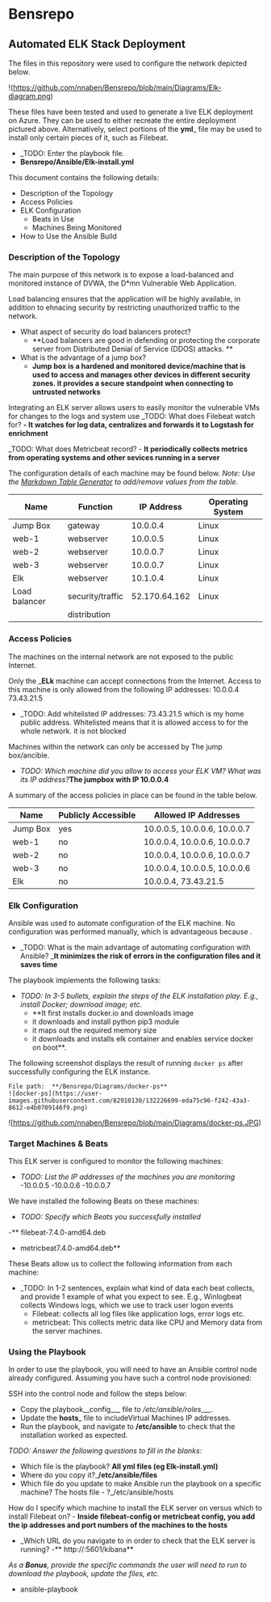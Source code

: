 # Bensrepo

## Automated ELK Stack Deployment

The files in this repository were used to configure the network depicted below.	

!(https://github.com/nnaben/Bensrepo/blob/main/Diagrams/Elk-diagram.png)

These files have been tested and used to generate a live ELK deployment on Azure. They can be used to either recreate the entire deployment pictured above. Alternatively, select portions of the __yml___ file may be used to install only certain pieces of it, such as Filebeat.

  - _TODO: Enter the playbook file.
  - **Bensrepo/Ansible/Elk-install.yml**

This document contains the following details:
- Description of the Topology
- Access Policies
- ELK Configuration
  - Beats in Use
  - Machines Being Monitored
- How to Use the Ansible Build


### Description of the Topology

The main purpose of this network is to expose a load-balanced and monitored instance of DVWA, the D*mn Vulnerable Web Application.

Load balancing ensures that the application will be highly available, in addition to ehnacing security by restricting unauthorized traffic to the network.

- What aspect of security do load balancers protect?
	- **Load balancers are good in defending or protecting the corporate server from Distributed Denial of Service (DDOS) attacks.
**
-  What is the advantage of a jump box?
	- **Jump box is a hardened and monitored device/machine that is used to access and manages other devices in different security zones. it provides a secure standpoint when 		connecting to untrusted networks**

Integrating an ELK server allows users to easily monitor the vulnerable VMs for changes to the logs and system use
 _TODO: What does Filebeat watch for?
	**- It watches for log data, centralizes and forwards it to Logstash for enrichment**

 _TODO: What does Metricbeat record?
	- **It periodically collects metrics from operating systems and other sevices running in a server**

The configuration details of each machine may be found below.
_Note: Use the [Markdown Table Generator](http://www.tablesgenerator.com/markdown_tables) to add/remove values from the table_.

| Name        | Function        | IP Address  | Operating System|
|-------------|-----------------|-------------|-----------------|
| Jump Box    | gateway         |10.0.0.4     | Linux           |
| web-1       | webserver       |10.0.0.5     | Linux           |
| web-2       | webserver       |10.0.0.7     | Linux           |
| web-3       | webserver       |10.0.0.7     | Linux           |
| Elk         | webserver       |10.1.0.4     | Linux           |
|Load balancer| security/traffic|52.170.64.162| Linux           |
|	      |    distribution |             |	                |

### Access Policies

The machines on the internal network are not exposed to the public Internet. 

Only the ___ELk__ machine can accept connections from the Internet. Access to this machine is only allowed from the following IP addresses: 10.0.0.4 73.43.21.5  

- _TODO: Add whitelisted IP addresses: 73.43.21.5 which is my home public address. Whitelisted means that it is allowed access to for the whole network. it is not blocked
    
	
Machines within the network can only be accessed by The jump box/ancible.

- _TODO: Which machine did you allow to access your ELK VM? What was its IP address?_**The jumpbox with IP 10.0.0.4**

A summary of the access policies in place can be found in the table below.

| Name     | Publicly Accessible | Allowed IP Addresses |
|----------|---------------------|----------------------|
| Jump Box | yes                 | 10.0.0.5, 10.0.0.6, 10.0.0.7|
|  web-1   | no                  | 10.0.0.4, 10.0.0.6, 10.0.0.7|
|  web-2   | no                  | 10.0.0.4, 10.0.0.6, 10.0.0.7|
|  web-3   | no                  | 10.0.0.4, 10.0.0.5, 10.0.0.6|
|  Elk     | no                  | 10.0.0.4, 73.43.21.5|

### Elk Configuration

Ansible was used to automate configuration of the ELK machine. No configuration was performed manually, which is advantageous because .
- _TODO: What is the main advantage of automating configuration with Ansible?
	_**It minimizes the risk of errors in the configuration files and it saves time**

The playbook implements the following tasks:
- _TODO: In 3-5 bullets, explain the steps of the ELK installation play. E.g., install Docker; download image; etc._
	- **It first installs docker.io and downloads image
	- it downloads and install python pip3 module
	- it maps out the required memory size
	- it downloads and installs elk container and enables service docker on boot**.

The following screenshot displays the result of running `docker ps` after successfully configuring the ELK instance.

	File path:  **/Bensrepo/Diagrams/docker-ps**
	![docker-ps](https://user-images.githubusercontent.com/82910130/132226699-eda75c96-f242-43a3-8612-e4b0709146f9.png)




![https://github.com/nnaben/Bensrepo/blob/main/Diagrams/docker-ps.JPG)

### Target Machines & Beats
This ELK server is configured to monitor the following machines:
- _TODO: List the IP addresses of the machines you are monitoring_
	-10.0.0.5
	-10.0.0.6
	-10.0.0.7

We have installed the following Beats on these machines:
- _TODO: Specify which Beats you successfully installed_

 -** filebeat-7.4.0-amd64.deb
 - metricbeat7.4.0-amd64.deb**

These Beats allow us to collect the following information from each machine:
- _TODO: In 1-2 sentences, explain what kind of data each beat collects, and provide 1 example of what you expect to see. E.g., Winlogbeat collects Windows logs, which we use to track user logon events
 	- Filebeat: collects all log files like application logs, error logs etc.
 	- metricbeat: This collects metric data like CPU and Memory data from the server machines.

### Using the Playbook
In order to use the playbook, you will need to have an Ansible control node already configured. Assuming you have such a control node provisioned: 

SSH into the control node and follow the steps below:
- Copy the playbook__config___ file to _/etc/ansible/roles____.
- Update the __hosts___ file to includeVirtual Machines IP addresses.
- Run the playbook, and navigate to __/etc/ansible__ to check that the installation worked as expected.

_TODO: Answer the following questions to fill in the blanks:_
-  Which file is the playbook? **All yml files (eg Elk-install.yml)**
-  Where do you copy it?_**/etc/ansible/files**
-  Which file do you update to make Ansible run the playbook on a specific machine? The hosts file - ?_/etc/ansible/hosts

How do I specify which machine to install the ELK server on versus which to install Filebeat on?
	- **Inside filebeat-config or metricbeat config, you add the ip addresses and port numbers of the machines to the hosts**
- _Which URL do you navigate to in order to check that the ELK server is running?
	-** http://<Public Ip>:5601/kibana**

_As a **Bonus**, provide the specific commands the user will need to run to download the playbook, update the files, etc._
- ansible-playbook <NAME OF PLAYBOOK.yml>
